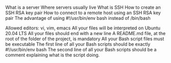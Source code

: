 What is a server
Where servers usually live
What is SSH
How to create an SSH RSA key pair
How to connect to a remote host using an SSH RSA key pair
The advantage of using #!/usr/bin/env bash instead of /bin/bash

Allowed editors: vi, vim, emacs
All your files will be interpreted on Ubuntu 20.04 LTS
All your files should end with a new line
A README.md file, at the root of the folder of the project, is mandatory
All your Bash script files must be executable
The first line of all your Bash scripts should be exactly #!/usr/bin/env bash
The second line of all your Bash scripts should be a comment explaining what is the script doing.
